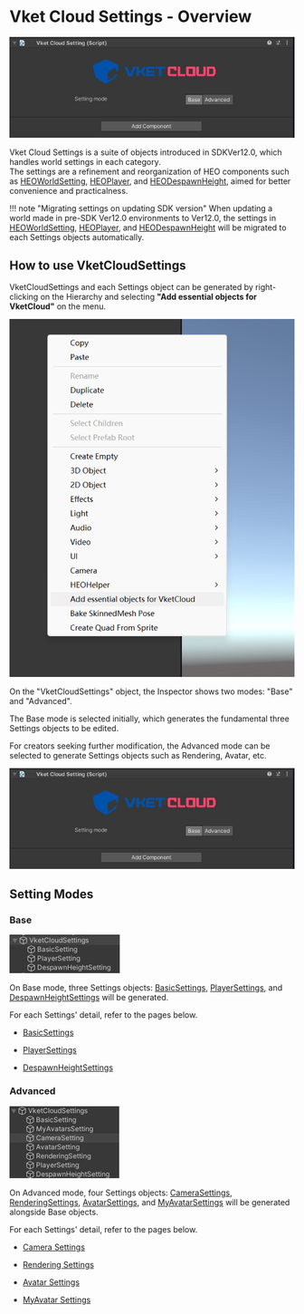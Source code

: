 # Vket Cloud Settings - Overview

![Overview_2](img/Overview_2.jpg)

Vket Cloud Settings is a suite of objects introduced in SDKVer12.0, which handles world settings in each category.<br>
The settings are a refinement and reorganization of HEO components such as [HEOWorldSetting](../HEOComponents/HEOWorldSetting.md), [HEOPlayer](../HEOComponents/HEOPlayer.md), and [HEODespawnHeight](../HEOComponents/HEODespawnHeight.md), aimed for better convenience and practicalness.

!!! note "Migrating settings on updating SDK version"
    When updating a world made in pre-SDK Ver12.0 environments to Ver12.0, the settings in [HEOWorldSetting](../HEOComponents/HEOWorldSetting.md), [HEOPlayer](../HEOComponents/HEOPlayer.md), and [HEODespawnHeight](../HEOComponents/HEODespawnHeight.md) will be migrated to each Settings objects automatically.

## How to use VketCloudSettings

VketCloudSettings and each Settings object can be generated by right-clicking on the Hierarchy and selecting **"Add essential objects for VketCloud"** on the menu.

![Overview_1](img/Overview_1.jpg)

On the "VketCloudSettings" object, the Inspector shows two modes: "Base" and "Advanced".

The Base mode is selected initially, which generates the fundamental three Settings objects to be edited.

For creators seeking further modification, the Advanced mode can be selected to generate Settings objects such as Rendering, Avatar, etc.

![Overview_2](img/Overview_2.jpg)

## Setting Modes

### Base

![Overview_3](img/Overview_3.jpg)

On Base mode, three Settings objects: [BasicSettings](./BasicSettings.md), [PlayerSettings](./PlayerSettings.md), and [DespawnHeightSettings](./DespawnHeightSettings.md) will be generated.

For each Settings' detail, refer to the pages below.

- [BasicSettings](./BasicSettings.md)

- [PlayerSettings](./PlayerSettings.md)

- [DespawnHeightSettings](./DespawnHeightSettings.md)

### Advanced

![Overview_4](img/Overview_4.jpg)

On Advanced mode, four Settings objects: [CameraSettings](./CameraSettings.md), [RenderingSettings](./RenderingSettings.md), [AvatarSettings](./AvatarSettings.md), and [MyAvatarSettings](./MyAvatarSettings.md) will be generated alongside Base objects.

For each Settings' detail, refer to the pages below.

- [Camera Settings](./CameraSettings.md)
  
- [Rendering Settings](./RenderingSettings.md)

- [Avatar Settings](./AvatarSettings.md)

- [MyAvatar Settings](./MyAvatarSettings.md)
